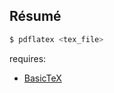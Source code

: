 ## Résumé

```sh
$ pdflatex <tex_file>
```

requires:

- [BasicTeX](http://tug.org/mactex/morepackages.html)
